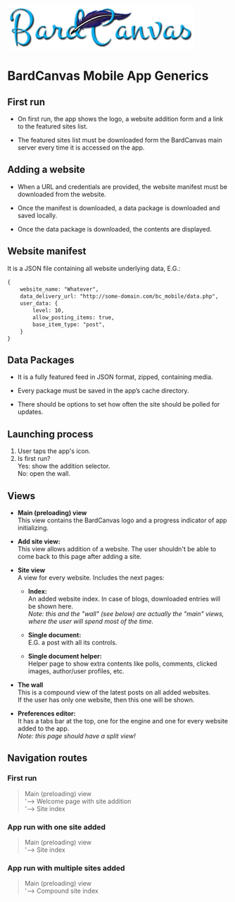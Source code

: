 
![BardCanvas Logo](Logo-BardCanvas-425x100.png)

# BardCanvas Mobile App Generics

## First run

* On first run, the app shows the logo, a website addition form and a link
  to the featured sites list.

* The featured sites list must be downloaded form the BardCanvas main server
  every time it is accessed on the app.

## Adding a website

* When a URL and credentials are provided, the website manifest must be
  downloaded from the website.

* Once the manifest is downloaded, a data package is downloaded and saved
  locally.

* Once the data package is downloaded, the contents are displayed.

## Website manifest

It is a JSON file containing all website underlying data, E.G.:

    {
        website_name: "Whatever",
        data_delivery_url: "http://some-domain.com/bc_mobile/data.php",
        user_data: {
            level: 10,
            allow_posting_items: true,
            base_item_type: "post",
        }
    }

## Data Packages

* It is a fully featured feed in JSON format, zipped, containing media.

* Every package must be saved in the app’s cache directory.

* There should be options to set how often the site should be polled for updates.

## Launching process

1. User taps the app's icon.
2. Is first run?  
	Yes: show the addition selector.  
	No: open the wall.

## Views

* **Main (preloading) view**  
  This view contains the BardCanvas logo and a progress indicator of
  app initializing.

* **Add site view:**  
  This view allows addition of a website. The user shouldn't be able to
  come back to this page after adding a site. 

* **Site view**  
  A view for every website. Includes the next pages:

	* **Index:**  
	  An added website index. In case of blogs, downloaded entries will be shown here.  
    *Note: this and the "wall" (see below) are actually the "main" views, where
    the user will spend most of the time.*

	* **Single document:**  
      E.G. a post with all its controls.

	* **Single document helper:**  
      Helper page to show extra contents like polls, comments, clicked images,
      author/user profiles, etc.

* **The wall**  
  This is a compound view of the latest posts on all added websites.  
  If the user has only one website, then this one will be shown.

* **Preferences editor:**  
  It has a tabs bar at the top, one for the engine and one for every
  website added to the app.  
  *Note: this page should have a split view!*

## Navigation routes

### First run

>	Main (preloading) view  
>	'--> Welcome page with site addition  
>	'--> Site index

### App run with one site added

>	Main (preloading) view  
>	'--> Site index

### App run with multiple sites added

>	Main (preloading) view  
>	'--> Compound site index
